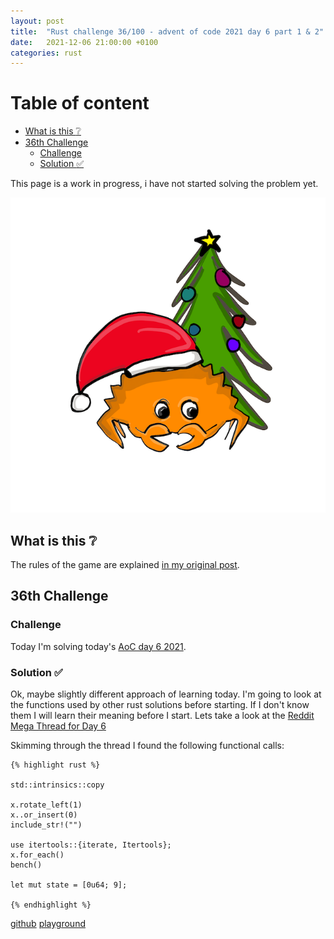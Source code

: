 ```yaml
---
layout: post
title:  "Rust challenge 36/100 - advent of code 2021 day 6 part 1 & 2"
date:   2021-12-06 21:00:00 +0100
categories: rust
---
```



#  Table of content
<!-- MarkdownTOC autolink="true" -->

- [What is this :grey_question:](#what-is-this-grey_question)
- [36th Challenge](#36th-challenge)
	- [Challenge](#challenge)
	- [Solution :white_check_mark:](#solution-white_check_mark)

<!-- /MarkdownTOC -->

This page is a work in progress, i have not started solving the problem yet.


![](/assets/img/aoc.png)
## What is this :grey_question: 

The rules of the game are explained [in my original post](https://maebli.github.io/rust/2021/10/18/100rust.html). 

## 36th Challenge
### Challenge

Today I'm solving today's [AoC day 6 2021](https://adventofcode.com/2021/day/6).


### Solution :white_check_mark:

Ok, maybe slightly different approach of learning today. I'm going to look at the functions used by other rust solutions before starting. If I don't know them I will learn their meaning
before I start. Lets take a look at the [Reddit Mega Thread for Day 6](https://www.reddit.com/r/adventofcode/comments/r9z49j/2021_day_6_solutions/)

Skimming through the thread I found the following functional calls:

	{% highlight rust %}

	std::intrinsics::copy

	x.rotate_left(1)
	x..or_insert(0)
	include_str!("")

	use itertools::{iterate, Itertools};
	x.for_each()
	bench()

 	let mut state = [0u64; 9];

	{% endhighlight %}

[github](https://github.com/maebli/100rustsnippets/tree/master/aoc-2021-day6)
[playground]()

